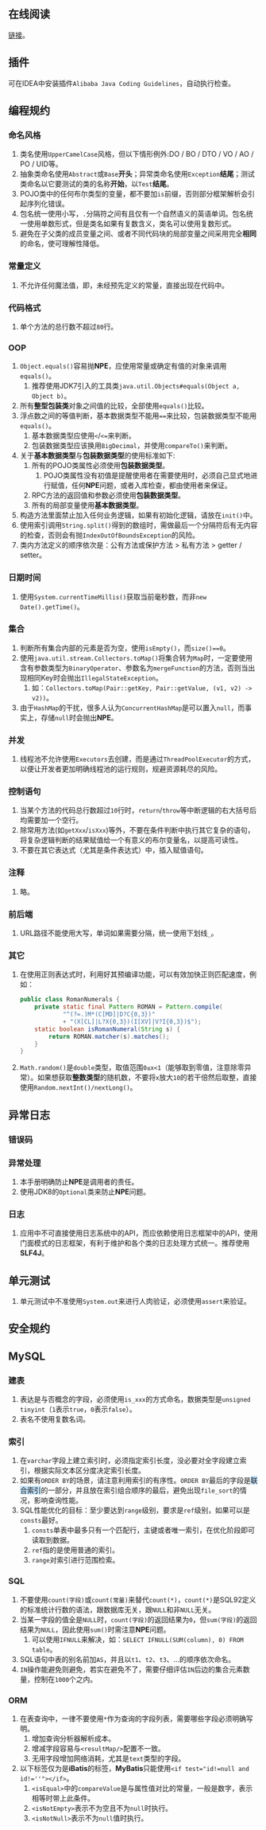 ## 在线阅读

[链接](https://developer.aliyun.com/topic/java20)。



## 插件

可在IDEA中安装插件`Alibaba Java Coding Guidelines`，自动执行检查。



## 编程规约

### 命名风格

1. 类名使用`UpperCamelCase`风格，但以下情形例外:DO / BO / DTO / VO / AO / PO / UID等。
2. 抽象类命名使用`Abstract`或`Base`**开头**；异常类命名使用`Exception`**结尾**；测试类命名以它要测试的类的名称**开始**，以`Test`**结尾**。
3. POJO类中的任何布尔类型的变量，都不要加`is`前缀，否则部分框架解析会引起序列化错误。
4. 包名统一使用小写，`.`分隔符之间有且仅有一个自然语义的英语单词。包名统一使用单数形式，但是类名如果有复数含义，类名可以使用复数形式。
5. 避免在子父类的成员变量之间、或者不同代码块的局部变量之间采用完全**相同**的命名，使可理解性降低。

### 常量定义

1. 不允许任何魔法值，即，未经预先定义的常量，直接出现在代码中。

### 代码格式

1. 单个方法的总行数不超过`80`行。

### OOP

1. `Object.equals()`容易抛**NPE**，应使用常量或确定有值的对象来调用`equals()`。
   1. 推荐使用JDK7引入的工具类`java.util.Objects#equals(Object a, Object b)`。
2. 所有**整型包装类**对象之间值的比较，全部使用`equals()`比较。
3. 浮点数之间的等值判断，基本数据类型不能用`==`来比较，包装数据类型不能用`equals()`。
   1. 基本数据类型应使用`<`/`<=`来判断。
   2. 包装数据类型应该换用`BigDecimal`，并使用`compareTo()`来判断。
4. 关于**基本数据类型**与**包装数据类型**的使用标准如下:
   1. 所有的POJO类属性必须使用**包装数据类型**。
      1. POJO类属性没有初值是提醒使用者在需要使用时，必须自己显式地进行赋值，任何**NPE**问题，或者入库检查，都由使用者来保证。
   2. RPC方法的返回值和参数必须使用**包装数据类型**。
   3. 所有的局部变量使用**基本数据类型**。
5. 构造方法里面禁止加入任何业务逻辑，如果有初始化逻辑，请放在`init()`中。
6. 使用索引调用`String.split()`得到的数组时，需做最后一个分隔符后有无内容的检查，否则会有抛`IndexOutOfBoundsException`的风险。
7. 类内方法定义的顺序依次是：公有方法或保护方法 > 私有方法 > getter / setter。

### 日期时间

1. 使用`System.currentTimeMillis()`获取当前毫秒数，而非`new Date().getTime()`。

### 集合

1. 判断所有集合内部的元素是否为空，使用`isEmpty()`，而`size()==0`。
2. 使用`java.util.stream.Collectors.toMap()`将集合转为`Map`时，一定要使用含有参数类型为`BinaryOperator`、参数名为`mergeFunction`的方法，否则当出现相同Key时会抛出`IllegalStateException`。
   1. 如：`Collectors.toMap(Pair::getKey, Pair::getValue, (v1, v2) -> v2))`。
3. 由于`HashMap`的干扰，很多人认为`ConcurrentHashMap`是可以置入`null`，而事实上，存储`null`时会抛出**NPE**。

### 并发

1. 线程池不允许使用`Executors`去创建，而是通过`ThreadPoolExecutor`的方式，以便让开发者更加明确线程池的运行规则，规避资源耗尽的风险。

### 控制语句

1. 当某个方法的代码总行数超过`10`行时，`return`/`throw`等中断逻辑的右大括号后均需要加一个空行。
2. 除常用方法(如`getXxx`/`isXxx`)等外，不要在条件判断中执行其它复杂的语句，将复杂逻辑判断的结果赋值给一个有意义的布尔变量名，以提高可读性。
3. 不要在其它表达式（尤其是条件表达式）中，插入赋值语句。

### 注释

1. 略。

### 前后端

1. URL路径不能使用大写，单词如果需要分隔，统一使用下划线`_`。

### 其它

1. 在使用正则表达式时，利用好其预编译功能，可以有效加快正则匹配速度，例如：
   ```java
   public class RomanNumerals {
       private static final Pattern ROMAN = Pattern.compile(
               "^(?=.)M*(C[MD]|D?C{0,3})"
               + "(X[CL]|L?X{0,3})(I[XV]|V?I{0,3})$");
       static boolean isRomanNumeral(String s) {
           return ROMAN.matcher(s).matches();
       } 
   }
   ```
2. `Math.random()`是`double`类型，取值范围`0≤x<1`（能够取到零值，注意除零异常）。如果想获取**整数类型**的随机数，不要将`x`放大`10`的若干倍然后取整，直接使用`Random.nextInt()/nextLong()`。



## 异常日志

### 错误码

### 异常处理

1. 本手册明确防止**NPE**是调用者的责任。
2. 使用JDK8的`Optional`类来防止**NPE**问题。

### 日志

1. 应用中不可直接使用日志系统中的API，而应依赖使用日志框架中的API，使用门面模式的日志框架，有利于维护和各个类的日志处理方式统一。推荐使用**SLF4J**。



## 单元测试

1. 单元测试中不准使用`System.out`来进行人肉验证，必须使用`assert`来验证。



## 安全规约



## MySQL

### 建表

1. 表达是与否概念的字段，必须使用`is_xxx`的方式命名，数据类型是`unsigned tinyint`（`1`表示`true`，`0`表示`false`）。
2. 表名不使用复数名词。

### 索引

1. 在`varchar`字段上建立索引时，必须指定索引长度，没必要对全字段建立索引，根据实际文本区分度决定索引长度。
2. 如果有`ORDER BY`的场景，请注意利用索引的有序性。`ORDER BY`最后的字段是<span style=background:#c2e2ff>联合索引</span>的一部分，并且放在索引组合顺序的最后，避免出现`file_sort`的情况，影响查询性能。
3. SQL性能优化的目标：至少要达到`range`级别，要求是`ref`级别，如果可以是`consts`最好。
   1. `consts`单表中最多只有一个匹配行，主键或者唯一索引，在优化阶段即可读取到数据。
   2. `ref`指的是使用普通的索引。
   3. `range`对索引进行范围检索。

### SQL

1. 不要使用`count(字段)`或`count(常量)`来替代`count(*)`，`count(*)`是SQL92定义的标准统计行数的语法，跟数据库无关，跟`NULL`和非`NULL`无关。
2. 当某一字段的值全是`NULL`时，`count(字段)`的返回结果为`0`，但`sum(字段)`的返回结果为`NULL`，因此使用`sum()`时需注意**NPE**问题。
   1. 可以使用`IFNULL`来解决，如：`SELECT IFNULL(SUM(column), 0) FROM table`。
3. SQL语句中表的别名前加`AS`，并且以`t1`、`t2`、`t3`、...的顺序依次命名。
4. `IN`操作能避免则避免，若实在避免不了，需要仔细评估`IN`后边的集合元素数量，控制在`1000`个之内。

### ORM

1. 在表查询中，一律不要使用`*`作为查询的字段列表，需要哪些字段必须明确写明。
   1. 增加查询分析器解析成本。
   2. 增减字段容易与`<resultMap/>`配置不一致。
   3. 无用字段增加网络消耗，尤其是`text`类型的字段。
2. 以下标签仅为是**iBatis**的标签，**MyBatis**只能使用`<if test="id!=null and id!=''"></if>`。
   1. `<isEqual>`中的`compareValue`是与属性值对比的常量，一般是数字，表示相等时带上此条件。
   2. `<isNotEmpty>`表示不为空且不为`null`时执行。
   3. `<isNotNull>`表示不为`null`值时执行。

